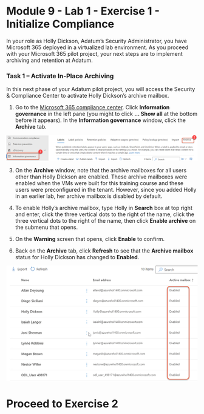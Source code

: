 # Module 9 - Lab 1 - Exercise 1 - Initialize Compliance 

In your role as Holly Dickson, Adatum’s Security Administrator, you have Microsoft 365 deployed in a virtualized lab environment. As you proceed with your Microsoft 365 pilot project, your next steps are to implement archiving and retention at Adatum.  

### Task 1 – Activate In-Place Archiving

In this next phase of your Adatum pilot project, you will access the Security & Compliance Center to activate Holly Dickson’s archive mailbox.   

1. Go to the [Microsoft 365 compliance center](https://compliance.microsoft.com/). Click **Information governance** in the left pane (you might to click **... Show all** at the bottom before it appears). In the **Information governance** window, click the **Archive** tab.

  ![](../Media/80.png)

3. On the **Archive** window, note that the archive mailboxes for all users other than Holly Dickson are enabled. These archive mailboxes were enabled when the VMs were built for this training course and these users were preconfigured in the tenant. However, since you added Holly in an earlier lab, her archive mailbox is disabled by default.

4. To enable Holly’s archive mailbox, type Holly in **Search** box at top right and enter, click the three vertical dots to the right of the name, click the three vertical dots to the right of the name, then click **Enable archive** on the submenu that opens. 

5. On the **Warning** screen that opens, click **Enable** to confirm. 

1. Back on the **Archive** tab, click **Refresh** to see that the **Archive mailbox** status for Holly Dickson has changed to **Enabled**.

  ![](../Media/81.png)

# Proceed to Exercise 2
